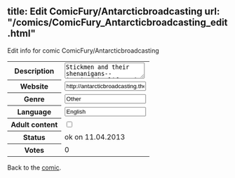 title: Edit ComicFury/Antarcticbroadcasting
url: "/comics/ComicFury_Antarcticbroadcasting_edit.html"
---
Edit info for comic ComicFury/Antarcticbroadcasting

<form name="comic" action="http://gaepostmail.appengine.com/comic" name="post">
<table class="comicinfo">
<tr>
<th>Description</th><td><textarea name="description">Stickmen and their shenanigans-- inspired by life and other disasters.</textarea></td>
</tr>
<tr>
<th>Website</th><td><input type="text" name="url" value="http://antarcticbroadcasting.thecomicseries.com/"/></td>
</tr>
<tr>
<th>Genre</th><td><input type="text" name="genre" value="Other"/></td>
</tr>
<tr>
<th>Language</th><td><input type="text" name="language" value="English"/></td>
</tr>
<tr>
<th>Adult content</th><td><input type="checkbox" name="adult" value="adult" /></td>
</tr>
<tr>
<th>Status</th><td>ok on 11.04.2013</td>
</tr>
<tr>
<th>Votes</th><td>0</div></td>
</tr>
</table>
</form>

Back to the [comic](/comics/ComicFury_Antarcticbroadcasting.html).
